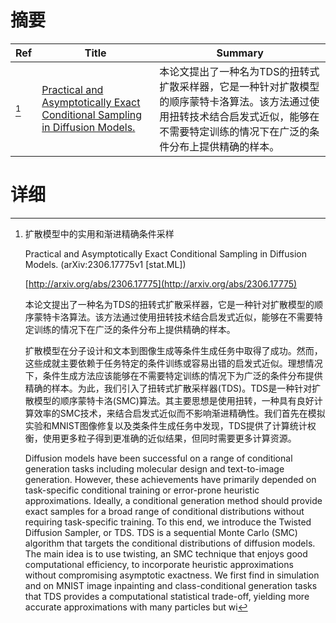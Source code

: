 # 摘要

| Ref | Title | Summary |
| --- | --- | --- |
| [^1] | [Practical and Asymptotically Exact Conditional Sampling in Diffusion Models.](http://arxiv.org/abs/2306.17775) | 本论文提出了一种名为TDS的扭转式扩散采样器，它是一种针对扩散模型的顺序蒙特卡洛算法。该方法通过使用扭转技术结合启发式近似，能够在不需要特定训练的情况下在广泛的条件分布上提供精确的样本。 |

# 详细

[^1]: 扩散模型中的实用和渐进精确条件采样

    Practical and Asymptotically Exact Conditional Sampling in Diffusion Models. (arXiv:2306.17775v1 [stat.ML])

    [http://arxiv.org/abs/2306.17775](http://arxiv.org/abs/2306.17775)

    本论文提出了一种名为TDS的扭转式扩散采样器，它是一种针对扩散模型的顺序蒙特卡洛算法。该方法通过使用扭转技术结合启发式近似，能够在不需要特定训练的情况下在广泛的条件分布上提供精确的样本。

    

    扩散模型在分子设计和文本到图像生成等条件生成任务中取得了成功。然而，这些成就主要依赖于任务特定的条件训练或容易出错的启发式近似。理想情况下，条件生成方法应该能够在不需要特定训练的情况下为广泛的条件分布提供精确的样本。为此，我们引入了扭转式扩散采样器(TDS)。TDS是一种针对扩散模型的顺序蒙特卡洛(SMC)算法。其主要思想是使用扭转，一种具有良好计算效率的SMC技术，来结合启发式近似而不影响渐进精确性。我们首先在模拟实验和MNIST图像修复以及类条件生成任务中发现，TDS提供了计算统计权衡，使用更多粒子得到更准确的近似结果，但同时需要更多计算资源。

    Diffusion models have been successful on a range of conditional generation tasks including molecular design and text-to-image generation. However, these achievements have primarily depended on task-specific conditional training or error-prone heuristic approximations. Ideally, a conditional generation method should provide exact samples for a broad range of conditional distributions without requiring task-specific training. To this end, we introduce the Twisted Diffusion Sampler, or TDS. TDS is a sequential Monte Carlo (SMC) algorithm that targets the conditional distributions of diffusion models. The main idea is to use twisting, an SMC technique that enjoys good computational efficiency, to incorporate heuristic approximations without compromising asymptotic exactness. We first find in simulation and on MNIST image inpainting and class-conditional generation tasks that TDS provides a computational statistical trade-off, yielding more accurate approximations with many particles but wi
    


